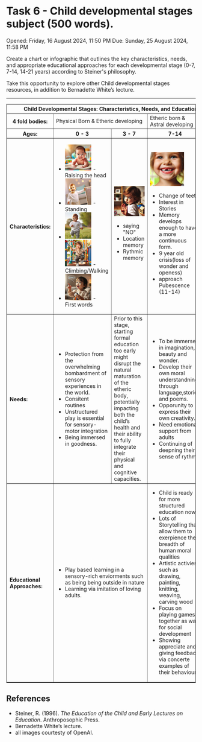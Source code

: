 
# Task 6 - Child developmental stages subject (500 words).

Opened: Friday, 16 August 2024, 11:50 PM
Due: Sunday, 25 August 2024, 11:58 PM

Create a chart or infographic that outlines the key characteristics, needs, and appropriate educational approaches for each developmental stage (0-7, 7-14, 14-21 years) according to Steiner's philosophy.

Take this opportunity to explore other Child developmental stages resources, in addition to Bernadette White’s lecture. 


<hr>




<table border="1">
<tr>
<th colspan="5"> Child Developmental Stages: Characteristics, Needs, and Educational Approaches </th>
</tr>
  <tr>
    <th>4 fold bodies:</th>
    <td colspan="2">Physical Born & Etheric developing</td>
    <td>Etheric born & Astral developing</td>
    <td>Astral born & Ego developing</td>
  </tr>
  <tr>
    <th>Ages:</th>
    <th>0 - 3</th>
    <th>3 - 7</th>
    <th>7-14</th>
    <th>14-21</th>
  </tr>
  <tr>
    <th align="left">Characteristics:</th>
    <td>
      <ul>
        <li>  <img src="./images/holding_head.webp" alt="Baby raising head" width="70px"> -  Raising the head
        </li>
        <li>
        <img src="./images/standing.webp" alt="Baby standing upright" width="70px"> -
        Standing
        </li>
        <li><img src="./images/walking_running.webp" alt="child walking" width="70px"/><img src="./images/climbing.webp" alt="child climbing" width="70px"/> - Climbing/Walking</li>
        <li><img src="./images/talking.webp" alt="child talking" width="70px" /> - First words</li>
      </ul>
    </td>
    <td>
    <img src="./images/saying_no.webp" alt="child talking" width="100px" />
      <ul>
        <li>saying "NO"</li>
        <li>Location memory</li>
        <li>Rythmic memory</li>
      </ul>
    </td>
    <td>
    <img src="./images/teeth.webp" alt="teeth" width="90px" />
      <ul>
        <li>Change of teeth</li>
        <li>Interest in Stories </li>
         <li>Memory develops enough to have a more continuous form.</li>
         <li>9 year old crisis(loss of wonder and openess)
         </li>
        <li>approach Pubescence (11-14)  </li>
      </ul>
    </td>
    <td>
    <ul>
        <li>Puberty</li>
        <li>Desire for indepdence</li>
        <li>Integration of the "I" into the other bodies
        </li>
        <li>Abstract thinking </li>
        <li>Growing Awareness of Self in relation to the world </li>
      </ul>
      </td>
  </tr>
  <tr>
    <th align="left">Needs:</th>
    <td>
      <ul>
        <li>Protection from the  overwhelming bombardment of sensory experiences in the world.
        </li>
        <li> Consitent routines 
        </li>
        <li> Unstructured play is essential for sensory-motor integration
        </li>
        <li> Being immersed in goodness.</li>
      </ul>
    </td>
    <td>Prior to this stage, starting formal education too early might disrupt the natural maturation of the etheric body, potentially impacting both the child’s health and their ability to fully integrate their physical and cognitive capacities.
    </td>
    <td> 
    <ul>
<li> To be immersed in imagination, beauty and wonder. </li>
<li> Develop their own moral understandning through language,stories and poems. </li>
<li> Opporunity to express their own creativity. </li>
<li> Need emotional support from adults </li>
<li> Continuing of deepning their sense of rythm.</li>

</ul>
</td>
    <td>
    <li>Support for self-discovery so they can find their place in the world and fullfull their life path.
    </li>
    <li>Support for developing indepdences in thinking, feeling and willing.
    </li>
<li>
     guidance for ethical and moral reasoning, opportunities for real-life application of knowledge. 
    </li>
    </td>
  </tr>
  <tr>
    <th align="left">Educational Approaches:</th>
    <td colspan="2">
    <ul>
    <li>
    Play based learning in a sensory-rich enviorments such as being being outside in nature
    </li>
    <li>
    Learning via imitation of loving adults.
    </li>
    </ul>
    </td>
    <td > <ul>
    <li> Child is ready for more structured education now</li>
    <li> Lots of Storytelling that allow them to exerpience the breadth of human moral qualities </li>
    <li> Artistic activies such as drawing, painting, knitting, weaving, carving wood</li>
    <li> Focus on playing games together as way for social development </li>
    <li> Showing appreciate and giving feedback via concerte examples of their behaviour </li>
    </ul>
    </td>
    <td>
     <ul>
     <li>Teaching while respectingthe emrgent indepdence of the adolescent i.e not teaching by authority but by inspiring rationality and the quest for truth. 
     </li>
    <li> Higher academic learning </li>
    <li> internships & mentorships  where they get to apply their skills in real life
    </li>
    </td>
  </tr>
</table>



## References

- Steiner, R. (1996). *The Education of the Child and Early Lectures on Education*. Anthroposophic Press.
- Bernadette White’s lecture.
- all images courtesty of OpenAI.
